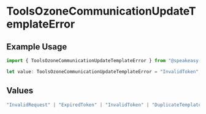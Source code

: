 # ToolsOzoneCommunicationUpdateTemplateError

## Example Usage

```typescript
import { ToolsOzoneCommunicationUpdateTemplateError } from "@speakeasy-sdks/bluesky/models/errors";

let value: ToolsOzoneCommunicationUpdateTemplateError = "InvalidToken";
```

## Values

```typescript
"InvalidRequest" | "ExpiredToken" | "InvalidToken" | "DuplicateTemplateName"
```